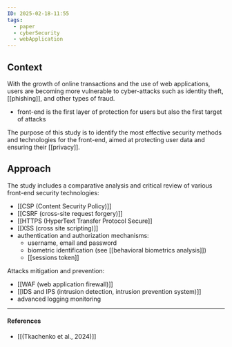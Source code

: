 ```yaml
---
ID: 2025-02-18-11:55
tags:
  - paper
  - cyberSecurity
  - webApplication
---
```

## Context

With the growth of online transactions and the use of web applications, users are becoming more vulnerable to cyber-attacks such as identity theft, [[phishing]], and other types of fraud.
- front-end is the first layer of protection for users but also the first target of attacks

The purpose of this study is to identify the most effective security methods and technologies for the front-end, aimed at protecting user data and ensuring their [[privacy]].
## Approach

The study includes a comparative analysis and critical review of various front-end security technologies:
- [[CSP (Content Security Policy)]]
- [[CSRF (cross-site request forgery)]]
- [[HTTPS (HyperText Transfer Protocol Secure]]
- [[XSS (cross site scripting)]]
- authentication and authorization mechanisms:
	- username, email and password
	- biometric identification (see [[behavioral biometrics analysis]])
	- [[sessions token]]

Attacks mitigation and prevention:
- [[WAF (web application firewall)]]
- [[IDS and IPS (intrusion detection, intrusion prevention system)]]
- advanced logging monitoring

---
#### References
- [[(Tkachenko et al., 2024)]]